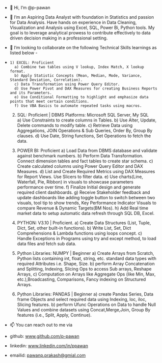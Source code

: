 - 👋 Hi, I’m @p-pawan
- 👀 I’m an Aspiring Data Analyst with foundation in Statistics and passion for Data Analysis. Have hands on experience in Data Cleaning, Visualization and Analysis using Excel, SQL, Power Bi, Python tools.
  My goal is to leverage analytical prowess to contribute effectively to data driven decision making in a professional setting.
- 💞️ I’m looking to collaborate on the following Technical Skills learnings as listed below -
-     1) EXCEL: Proficient
        a) Combine two tables using V lookup, Index Match, X lookup format.
        b) Apply Statistic Concepts (Mean, Median, Mode, Variance, Standard Deviation, Correlation).
        c) Data Transformation using Power Query Editor.
        d) Use Power Pivot and DAX Measures for creating Business Reports and its Parameters.
        e) Use Conditional Formatting to highlight and emphasize data points that meet certain conditions.
        f) Use VBA Basics to automate repeated tasks using macros.

    2) SQL: Proficient | DBMS Platforms: Microsoft SQL Server, My SQL	
        a) Use Constraints to create columns in Tables.
        b) Use Alter, Update, Delete commands to modify table.
        c) Retrieve Data using Aggregations, JOIN Operations & Sub Queries, Order By, Group By clauses.
        d) Use Date, String functions, Set Operations to fetch the data.

    3) POWER BI: Proficient
        a)  Load Data from DBMS database and validate against benchmark numbers. 
        b)  Perform Data Transformation. Connect dimension tables and fact tables to create star schema.
        c)  Create calculated columns using Power Query Editor and DAX Measures.
        d)  List and Create Required Metrics using DAX Measures for Report Views. Use Slicers to filter data.
        e)  Use charts(Line, Waterfall, Pie, Ribbon) in visuals to showcase parameters performance over time.
        f)  Finalize Initial design and generate required client dashboards.
        g)  Receive Stakeholder feedback and update dashboards like adding toggle button to switch between two visuals, tool tip to show trends, Key Performance Indicator Visuals to compare Revenue & Dynamic Targets(BM Nos).
        h)  Add Real time market data to setup automatic data refresh through SQL DB, Excel.

    4)  PYTHON: V3.10 | Proficient.
        a)  Create Data Structures (List, Tuple, Dict, Set, other built-in functions).
        b)  Write List, Set, Dict Comprehensions & Lambda functions using loops concept.
        c)  Handle Exceptions in Programs using try and except method, to load data files and fetch sub data. 

    5) Python Libraries: NUMPY | Beginner
        a)  Create Arrays from Scratch, Python lists containing int, float, string, etc. standard data types with required Attributes i.e. Shape, Size. 
        b)   perform Array Concatenation and Splitting, Indexing, Slicing Ops to access Sub arrays, Reshape Arrays,
        c)  Computation on Arrays like Aggregate Ops (like Min, Max, etc.),Broadcasting, Comparisons, Fancy indexing on Structured Arrays.  

    6)  Python Libraries: PANDAS | Beginner
        a)  create Pandas Series, Data frame Objects and select required data using Indexing, loc, iloc, Slicing features.
        b)  perform Ufunc Operations on Data to handle Null Values and combine datasets using Concat,Merge,Join, Group By features (i.e., Split, Apply, Continue).
        
- 📫 You can reach out to me via
- github: www.github.com/p-pawan
- linkedin: www.linkedin.com/in/ppawan
- emailid: pawanp.prakash@gmial.com

<!---
p-pawan/p-pawan is a ✨ special ✨ repository because its `README.md` (this file) appears on your GitHub profile.
You can click the Preview link to take a look at your changes.
--->
